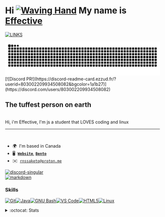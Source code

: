 Hi [![Waving Hand](https://user-images.githubusercontent.com/18350557/176309783-0785949b-9127-417c-8b55-ab5a4333674e.gif)](https://nohello.net) My name is [**Effective**](https://bento.me/sxlphuric)
==================================================================================================================================

[![LINKS](https://readme-typing-svg.demolab.com/?font=Fira+Code&pause=1000&color=36BCF7FF&width=435&lines=im%20sooo%20tuff;wow;im%20effective;sxlphuric%20is%20a%20%cool%20name)](https://effective.carrd.co)

<a href="https://effectivement.carrd.co" target="_blank" rel="noreferrer">
<picture>  
<source media="(prefers-color-scheme: dark)" srcset="https://raw.githubusercontent.com/richel265/richel265/output/snake-dark.svg">
<source media="(prefers-color-scheme: light)" srcset="https://raw.githubusercontent.com/richel265/richel265/output/snake.svg">
<img alt="github contribution grid snake animation" src="https://raw.githubusercontent.com/richel265/richel265/output/snake-dark.svg">
</picture> 
</a> 
[![Discord PR!](https://discord-readme-card.ezzud.fr/?userid=803002209934508082&bgcolor=1a1b27)](https://discord.com/users/803002209934508082)

## The tuffest person on earth
<br>
Hi, i'm Effective,
I'm js a student that LOVES coding and linux
<br>

--------------------------------------------------------------------------
<br>

*   🌍  I'm based in Canada
*   🖥️  [**`Website`**](http://effectivement.carrd.co), [**`Bento`**](http://bento.me/sxlphuric)
*   ✉️  [`rnssaketo@proton.me`](mailto:rnssaketo@proton.me) 
  
[![discord-singular](https://cdn.jsdelivr.net/npm/@intergrav/devins-badges@3/assets/cozy/social/discord-singular_vector.svg)](https://discord.com/users/803002209934508082) 
<br>
[![markdown](https://cdn.jsdelivr.net/npm/@intergrav/devins-badges@3/assets/cozy/built-with/markdown_vector.svg)](https://www.markdownguide.org/) <br> 


 ### Skills 
<p align="left">
<a href="https://git-scm.com/" target="_blank" rel="noreferrer"><img src="https://raw.githubusercontent.com/danielcranney/readme-generator/main/public/icons/skills/git-colored.svg" width="36" height="36" alt="Git" /></a><a href="https://www.oracle.com/java/" target="_blank" rel="noreferrer"><img src="https://raw.githubusercontent.com/danielcranney/readme-generator/main/public/icons/skills/java-colored.svg" width="36" height="36" alt="Java" /></a><a href="https://www.gnu.org/software/bash/" target="_blank" rel="noreferrer"><img src="https://raw.githubusercontent.com/danielcranney/readme-generator/main/public/icons/skills/gnubash.svg" width="36" height="36" alt="GNU Bash" /></a><a href="https://code.visualstudio.com/" target="_blank" rel="noreferrer"><img src="https://raw.githubusercontent.com/danielcranney/readme-generator/main/public/icons/skills/visualstudiocode.svg" width="36" height="36" alt="VS Code" /></a><a href="https://developer.mozilla.org/en-US/docs/Glossary/HTML5" target="_blank" rel="noreferrer"><img src="https://raw.githubusercontent.com/danielcranney/readme-generator/main/public/icons/skills/html5-colored.svg" width="36" height="36" alt="HTML5" /></a><a href="https://www.linux.org" target="_blank" rel="noreferrer"><img src="https://raw.githubusercontent.com/danielcranney/readme-generator/main/public/icons/skills/linux-colored.svg" width="36" height="36" alt="Linux" /></a>
 
 <details>
<summary>  :octocat: Stats </summary>

<a href="https://www.github.com/richel265">
<img height=150 align="center" src="https://github-readme-stats.vercel.app/api?username=richel265&hide=issues&show_icons=true&theme=transparent" />
<a href="https://www.github.com.com/richel265">
<img height=150 align="center" src="https://github-readme-stats.vercel.app/api/top-langs/?username=richel265&layout=compact&theme=transparent" />
    </details>   

